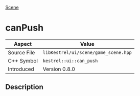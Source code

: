 [Scene](index.md)
# canPush
| Aspect | Value |
| --- | --- |
| Source File | `libKestrel/ui/scene/game_scene.hpp` |
| C++ Symbol | `kestrel::ui::can_push` |
| Introduced | Version 0.8.0 |
## Description
